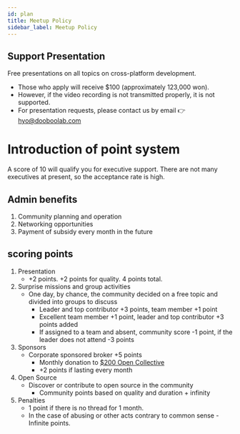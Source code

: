 ```yaml
---
id: plan
title: Meetup Policy
sidebar_label: Meetup Policy
---
```


## Support Presentation
Free presentations on all topics on cross-platform development.
- Those who apply will receive $100 (approximately 123,000 won).
- However, if the video recording is not transmitted properly, it is not supported.
- For presentation requests, please contact us by email 👉 <a href="mailto:hyo@dooboolab.com ">hyo@dooboolab.com </a>


# Introduction of point system
A score of 10 will qualify you for executive support.
There are not many executives at present, so the acceptance rate is high.

## Admin benefits
1. Community planning and operation
1. Networking opportunities
1. Payment of subsidy every month in the future

## scoring points
1. Presentation
   - +2 points. +2 points for quality. 4 points total.
1. Surprise missions and group activities
   - One day, by chance, the community decided on a free topic and divided into groups to discuss
     - Leader and top contributor +3 points, team member +1 point
     - Excellent team member +1 point, leader and top contributor +3 points added
     - If assigned to a team and absent, community score -1 point, if the leader does not attend -3 points
1. Sponsors
   - Corporate sponsored broker +5 points
     - Monthly donation to [$200 Open Collective](https://opencollective.com/dooboolab-community)
     - +2 points if lasting every month
1. Open Source
   - Discover or contribute to open source in the community
     - Community points based on quality and duration + infinity
1. Penalties
   - 1 point if there is no thread for 1 month.
   - In the case of abusing or other acts contrary to common sense -Infinite points.
